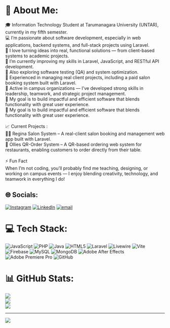 # 💫 About Me:
🎓 Information Technology Student at Tarumanagara University (UNTAR), currently in my fifth semester.<br>💻 I’m passionate about software development, especially in web applications, backend systems, and full-stack projects using Laravel.<br>🚀 I love turning ideas into real, functional solutions — from client-based systems to academic projects.<br>🌱 I’m currently improving my skills in Laravel, JavaScript, and RESTful API development.<br>🧠 Also exploring software testing (QA) and system optimization.<br>💼 Experienced in managing real client projects, including a paid salon booking system built with Laravel.<br>🧩 Active in campus organizations — I’ve developed strong skills in leadership, teamwork, and strategic project management.<br>🎯 My goal is to build impactful and efficient software that blends functionality with great user experience.<br>🎯 My goal is to build impactful and efficient software that blends functionality with great user experience.<br><br>📈 Current Projects :<br>💇‍♀️ Regina Salon System – A real-client salon booking and management web app built with Laravel.<br> 🍔 Ollies QR-Order System – A QR-based ordering web system for restaurants, enabling customers to order directly from their table.<br><br>⚡ Fun Fact<br>When I’m not coding, you’ll probably find me teaching, designing, or working on campus events — I enjoy blending creativity, technology, and teamwork in everything I do!


## 🌐 Socials:
[![Instagram](https://img.shields.io/badge/Instagram-%23E4405F.svg?logo=Instagram&logoColor=white)](https://instagram.com/raymondeuginio) [![LinkedIn](https://img.shields.io/badge/LinkedIn-%230077B5.svg?logo=linkedin&logoColor=white)](https://linkedin.com/in/raymondeuginio) [![email](https://img.shields.io/badge/Email-D14836?logo=gmail&logoColor=white)](mailto:rayeuginio@gmail.com) 

# 💻 Tech Stack:
![JavaScript](https://img.shields.io/badge/javascript-%23323330.svg?style=for-the-badge&logo=javascript&logoColor=%23F7DF1E) ![PHP](https://img.shields.io/badge/php-%23777BB4.svg?style=for-the-badge&logo=php&logoColor=white) ![Java](https://img.shields.io/badge/java-%23ED8B00.svg?style=for-the-badge&logo=openjdk&logoColor=white) ![HTML5](https://img.shields.io/badge/html5-%23E34F26.svg?style=for-the-badge&logo=html5&logoColor=white) ![Laravel](https://img.shields.io/badge/laravel-%23FF2D20.svg?style=for-the-badge&logo=laravel&logoColor=white) ![Livewire](https://img.shields.io/badge/livewire-%234e56a6.svg?style=for-the-badge&logo=livewire&logoColor=white) ![Vite](https://img.shields.io/badge/vite-%23646CFF.svg?style=for-the-badge&logo=vite&logoColor=white) ![Firebase](https://img.shields.io/badge/firebase-a08021?style=for-the-badge&logo=firebase&logoColor=ffcd34) ![MySQL](https://img.shields.io/badge/mysql-4479A1.svg?style=for-the-badge&logo=mysql&logoColor=white) ![MongoDB](https://img.shields.io/badge/MongoDB-%234ea94b.svg?style=for-the-badge&logo=mongodb&logoColor=white) ![Adobe After Effects](https://img.shields.io/badge/Adobe%20After%20Effects-9999FF.svg?style=for-the-badge&logo=Adobe%20After%20Effects&logoColor=white) ![Adobe Premiere Pro](https://img.shields.io/badge/Adobe%20Premiere%20Pro-9999FF.svg?style=for-the-badge&logo=Adobe%20Premiere%20Pro&logoColor=white) ![GitHub](https://img.shields.io/badge/github-%23121011.svg?style=for-the-badge&logo=github&logoColor=white)
# 📊 GitHub Stats:
![](https://github-readme-stats.vercel.app/api?username=raymondeuginio&theme=dark&hide_border=false&include_all_commits=false&count_private=false)<br/>
![](https://nirzak-streak-stats.vercel.app/?user=raymondeuginio&theme=dark&hide_border=false)<br/>
![](https://github-readme-stats.vercel.app/api/top-langs/?username=raymondeuginio&theme=dark&hide_border=false&include_all_commits=false&count_private=false&layout=compact)

---
[![](https://visitcount.itsvg.in/api?id=raymondeuginio&icon=0&color=0)](https://visitcount.itsvg.in)
